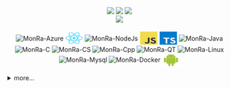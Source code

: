 <!--Hello
<h2><img src="https://emojis.slackmojis.com/emojis/images/1531849430/4246/blob-sunglasses.gif?1531849430" width="30"/> Hi There👋 , I'm MonRá! <img src="https://media.giphy.com/media/12oufCB0MyZ1Go/giphy.gif" width="50"><img src="https://i.giphy.com/9KawrQzIwdAYg.webp" width="50"></h2>
-->

<div>
  </p>
  <div align="center">
   <a href="https://www.facebook.com/ramon.chaib" target="_blank"><img src="https://img.shields.io/badge/-Facebook-%230077B5?style=for-the-badge&logo=facebook&logoColor=white" target="_blank"></a> 
  <a href="https://www.instagram.com/monrapps/" target="_blank"><img src="https://img.shields.io/badge/-Instagram-%23E4405F?style=for-the-badge&logo=instagram&logoColor=white" target="_blank"></a>
  <a href="https://www.linkedin.com/in/ramon-chaib-27007635/" target="_blank"><img src="https://img.shields.io/badge/-LinkedIn-%230077B5?style=for-the-badge&logo=linkedin&logoColor=white" target="_blank"></a>   
</div>

<div align="center">
  <img src="https://i.giphy.com/MM0Jrc8BHKx3y.webp">
</div>
  
 <div style="display: inline_block" align="center"><br>
  <img align="center" alt="MonRa-Azure" height="30" width="40" src="https://cdn.jsdelivr.net/gh/devicons/devicon/icons/azure/azure-original.svg">
  <img align="center" alt="MonRa-React" height="30" width="40" src="https://raw.githubusercontent.com/devicons/devicon/master/icons/react/react-original.svg">
  <img align="center" alt="MonRa-NodeJs" height="30" width="40" src="https://cdn.jsdelivr.net/gh/devicons/devicon/icons/nodejs/nodejs-original.svg">
  <img align="center" alt="MonRa-Js" height="30" width="40" src="https://raw.githubusercontent.com/devicons/devicon/master/icons/javascript/javascript-original.svg">     <img align="center" alt="MonRa-Ts" height="30" width="40" src="https://raw.githubusercontent.com/devicons/devicon/master/icons/typescript/typescript-original.svg">
  <img align="center" alt="MonRa-Java" height="30" width="40" src="https://cdn.jsdelivr.net/gh/devicons/devicon/icons/java/java-original.svg">
  <img align="center" alt="MonRa-C" height="30" width="40" src="https://cdn.jsdelivr.net/gh/devicons/devicon/icons/c/c-original.svg">
  <img align="center" alt="MonRa-CS" height="30" width="40" src="https://cdn.jsdelivr.net/gh/devicons/devicon/icons/csharp/csharp-original.svg">
  <img align="center" alt="MonRa-Cpp" height="30" width="40" src="https://cdn.jsdelivr.net/gh/devicons/devicon/icons/cplusplus/cplusplus-original.svg">
  <img align="center" alt="MonRa-QT" height="30" width="40" src="https://cdn.jsdelivr.net/gh/devicons/devicon/icons/qt/qt-original.svg">
  <img align="center" alt="MonRa-Linux" height="30" width="40" src="https://cdn.jsdelivr.net/gh/devicons/devicon/icons/linux/linux-original.svg">
  <img align="center" alt="MonRa-Mysql" height="30" width="40" src="https://cdn.jsdelivr.net/gh/devicons/devicon/icons/mysql/mysql-original.svg">
  <img align="center" alt="MonRa-Docker" height="30" width="40" src="https://cdn.jsdelivr.net/gh/devicons/devicon/icons/docker/docker-original.svg">  
  <img align="center" alt="MonRa-Android" height="30" width="40" src="https://github.com/devicons/devicon/blob/master/icons/android/android-original.svg">
  
</div>
</a>

</br>
<!--
[![github activity graph](https://activity-graph.herokuapp.com/graph?username=monrapps&theme=chartreuse-dark)](https://github.com/monrapps/)
-->
<div>
<details>
      <summary>more...</summary>
      
<!--
### <img src="https://media.giphy.com/media/VgCDAzcKvsR6OM0uWg/giphy.gif" width="50"> A little more about me...  

```javascript
const monra = {
    pronouns: "He" | "Him",
    code: ["any"],
    askMeAbout: ["any"],
    technologies: {
        backEnd: {
            js: ["any"],
        },
        mobileApp: {
            native: ["Android Development"]
        },
        devOps: ["AWS", "Docker🐳", "Route53", "Nginx"],
        databases: ["mongo", "MySql", "sqlite"],
        misc: ["Firebase", "Socket.IO", "selenium", "open-cv", "php", "SuiteApp"]
    },
    architecture: ["Serverless Architecture", "Progressive web applications", "Single page applications"],
    currentFocus: "Building Robots to ease opertations",
    funFact: "There are two ways to write error-free programs; only the third one works"
};
```
-->

---
<!--START_SECTION:waka-->
![Code Time](http://img.shields.io/badge/Code%20Time-1%2C358%20hrs%2041%20mins-blue)

![Profile Views](http://img.shields.io/badge/Profile%20Views-0-blue)

![Lines of code](https://img.shields.io/badge/From%20Hello%20World%20I%27ve%20Written-4.9%20million%20lines%20of%20code-blue)

**🐱 My GitHub Data** 

> 📦 77.9 kB Used in GitHub's Storage 
 > 
> 🏆 4,997 Contributions in the Year 2025
 > 
> 🚫 Not Opted to Hire
 > 
> 📜 25 Public Repositories 
 > 
> 🔑 23 Private Repositories 
 > 
**I'm an Early 🐤** 

```text
🌞 Morning                9632 commits        ████████░░░░░░░░░░░░░░░░░   31.27 % 
🌆 Daytime                12855 commits       ██████████░░░░░░░░░░░░░░░   41.73 % 
🌃 Evening                4254 commits        ███░░░░░░░░░░░░░░░░░░░░░░   13.81 % 
🌙 Night                  4063 commits        ███░░░░░░░░░░░░░░░░░░░░░░   13.19 % 
```
📅 **I'm Most Productive on Thursday** 

```text
Monday                   5661 commits        █████░░░░░░░░░░░░░░░░░░░░   18.38 % 
Tuesday                  5775 commits        █████░░░░░░░░░░░░░░░░░░░░   18.75 % 
Wednesday                5908 commits        █████░░░░░░░░░░░░░░░░░░░░   19.18 % 
Thursday                 6621 commits        █████░░░░░░░░░░░░░░░░░░░░   21.49 % 
Friday                   4273 commits        ███░░░░░░░░░░░░░░░░░░░░░░   13.87 % 
Saturday                 1477 commits        █░░░░░░░░░░░░░░░░░░░░░░░░   04.79 % 
Sunday                   1089 commits        █░░░░░░░░░░░░░░░░░░░░░░░░   03.54 % 
```


📊 **This Week I Spent My Time On** 

```text
🕑︎ Time Zone: America/Sao_Paulo

💬 Programming Languages: 
Bash                     1 hr 57 mins        ████████████░░░░░░░░░░░░░   47.34 % 
Other                    58 mins             ██████░░░░░░░░░░░░░░░░░░░   23.59 % 
Markdown                 26 mins             ███░░░░░░░░░░░░░░░░░░░░░░   10.80 % 
JavaScript               16 mins             ██░░░░░░░░░░░░░░░░░░░░░░░   06.71 % 
Text                     9 mins              █░░░░░░░░░░░░░░░░░░░░░░░░   03.79 % 

🔥 Editors: 
Cursor                   3 hrs 55 mins       ████████████████████████░   94.95 % 
VS Code                  12 mins             █░░░░░░░░░░░░░░░░░░░░░░░░   05.05 % 

🐱‍💻 Projects: 
gww-v6i_jiga             1 hr 23 mins        ████████░░░░░░░░░░░░░░░░░   33.54 % 
gww-v6i                  53 mins             █████░░░░░░░░░░░░░░░░░░░░   21.54 % 
upgrade                  43 mins             ████░░░░░░░░░░░░░░░░░░░░░   17.73 % 
nlm-gww-watcher          32 mins             ███░░░░░░░░░░░░░░░░░░░░░░   13.18 % 
buildroot                22 mins             ██░░░░░░░░░░░░░░░░░░░░░░░   08.97 % 

💻 Operating System: 
WSL                      3 hrs 55 mins       ████████████████████████░   94.95 % 
Windows                  12 mins             █░░░░░░░░░░░░░░░░░░░░░░░░   05.05 % 
```

**I Mostly Code in C++** 

```text
C                        17 repos            ████░░░░░░░░░░░░░░░░░░░░░   17.89 % 
Python                   13 repos            ███░░░░░░░░░░░░░░░░░░░░░░   13.68 % 
JavaScript               10 repos            ███░░░░░░░░░░░░░░░░░░░░░░   10.53 % 
Shell                    7 repos             ██░░░░░░░░░░░░░░░░░░░░░░░   07.37 % 
HTML                     6 repos             ██░░░░░░░░░░░░░░░░░░░░░░░   06.32 % 
```



**Timeline**

![Lines of Code chart](https://raw.githubusercontent.com/monrapps/monrapps/master/assets/bar_graph.png)


 Last Updated on 27/10/2025 10:33:02 UTC
<!--END_SECTION:waka-->
